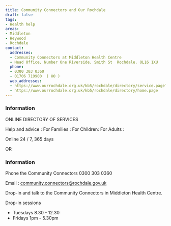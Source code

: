 ```yaml
---
title: Community Connectors and Our Rochdale
draft: false
tags:
- Health help
areas:
- Middleton
- Heywood
- Rochdale
contact:
  addresses:
  - Community Connectors at Middleton Health Centre
  - Head Office, Number One Riverside, Smith St  Rochdale. OL16 1XU
  phone:
  - 0300 303 0360
  - 01706 719900  ( HO )
  web_addresses:
  - https://www.ourrochdale.org.uk/kb5/rochdale/directory/service.page?id=h5tcU3GCSKs
  - https://www.ourrochdale.org.uk/kb5/rochdale/directory/home.page
---
```


### Information
ONLINE DIRECTORY OF SERVICES

Help and advice : For Families : 
For Children: For Adults :

Online 24 / 7, 365 days

OR

### Information
Phone the Community Connectors 0300 303 0360

Email : community.connectors@rochdale.gov.uk

Drop-in and talk to the Community Connectors
in Middleton Health Centre.

Drop-in sessions 

* Tuesdays 8.30 - 12.30
* Fridays  1pm - 5.30pm


